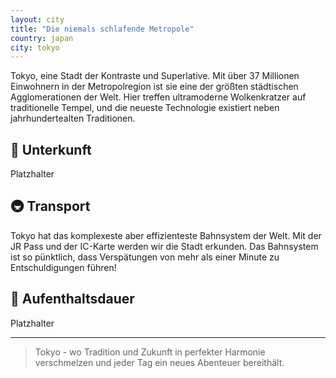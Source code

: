 ```yaml
---
layout: city
title: "Die niemals schlafende Metropole"
country: japan
city: tokyo
---
```


Tokyo, eine Stadt der Kontraste und Superlative. Mit über 37 Millionen Einwohnern in der Metropolregion ist sie eine der größten städtischen Agglomerationen der Welt. Hier treffen ultramoderne Wolkenkratzer auf traditionelle Tempel, und die neueste Technologie existiert neben jahrhundertealten Traditionen.

## 🏨 Unterkunft

Platzhalter

## 🚇 Transport

Tokyo hat das komplexeste aber effizienteste Bahnsystem der Welt. Mit der JR Pass und der IC-Karte werden wir die Stadt erkunden. Das Bahnsystem ist so pünktlich, dass Verspätungen von mehr als einer Minute zu Entschuldigungen führen!

## 📅 Aufenthaltsdauer

Platzhalter

---

> Tokyo - wo Tradition und Zukunft in perfekter Harmonie verschmelzen und jeder Tag ein neues Abenteuer bereithält.
